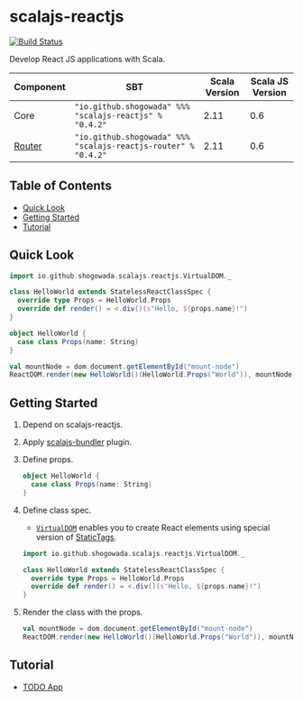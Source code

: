 # scalajs-reactjs

[![Build Status](https://travis-ci.org/shogowada/scalajs-reactjs.svg?branch=master)](https://travis-ci.org/shogowada/scalajs-reactjs)

Develop React JS applications with Scala.

|Component|SBT|Scala Version|Scala JS Version|
|---|---|---|---|
|Core|```"io.github.shogowada" %%% "scalajs-reactjs" % "0.4.2"```|2.11|0.6|
|[Router](/router)|```"io.github.shogowada" %%% "scalajs-reactjs-router" % "0.4.2"```|2.11|0.6|

## Table of Contents

- [Quick Look](#quick-look)
- [Getting Started](#getting-started)
- [Tutorial](#tutorial)

## Quick Look

```scala
import io.github.shogowada.scalajs.reactjs.VirtualDOM._

class HelloWorld extends StatelessReactClassSpec {
  override type Props = HelloWorld.Props
  override def render() = <.div()(s"Hello, ${props.name}!")
}

object HelloWorld {
  case class Props(name: String)
}

val mountNode = dom.document.getElementById("mount-node")
ReactDOM.render(new HelloWorld()(HelloWorld.Props("World")), mountNode)
```

## Getting Started

1. Depend on scalajs-reactjs.

2. Apply [scalajs-bundler](https://scalacenter.github.io/scalajs-bundler/getting-started.html) plugin.

3. Define props.

    ```scala
    object HelloWorld {
      case class Props(name: String)
    }
    ```

4. Define class spec.
    - [```VirtualDOM```](core/src/main/scala/io/github/shogowada/scalajs/reactjs/VirtualDOM.scala) enables you to create React elements using special version of [StaticTags](https://github.com/shogowada/statictags).

    ```scala
    import io.github.shogowada.scalajs.reactjs.VirtualDOM._

    class HelloWorld extends StatelessReactClassSpec {
      override type Props = HelloWorld.Props
      override def render() = <.div()(s"Hello, ${props.name}!")
    }
    ```

5. Render the class with the props.

    ```scala
    val mountNode = dom.document.getElementById("mount-node")
    ReactDOM.render(new HelloWorld()(HelloWorld.Props("World")), mountNode)
    ```

## Tutorial

- [TODO App](example/todo-app)
